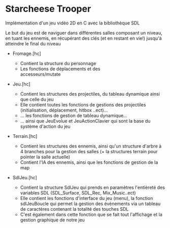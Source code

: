 # Starcheese Trooper

Implémentation d'un jeu vidéo 2D en C avec la bibliothèque SDL


Le but du jeu est de naviguer dans différentes salles
composant un niveau, en tuant les ennemis, en
récupérant des clés (et en restant en vie!) jusqu'à
atteindre le final du niveau

* Fromage.[hc]  
  * Contient la structure du personnage  
  * Les fonctions de déplacements et des  
accesseurs/mutate

* Jeu.[hc]  
  * Contient les structures des projectiles, du tableau
dynamique ainsi que celle du jeu  
  * Elle contient toutes les fonctions de gestions des
projectiles (initialisation, déplacement, hitbox ..ect)...  
  * … les fonctions de gestion de tableau dynamique...  
  * … ainsi que JeuEvolue et JeuActionClavier qui sont
la base du système d'action du jeu   

* Terrain.[hc]  
  * Contient les structures des ennemis, ainsi qu'un
structure d'arbre à 4 branches pour la gestion des
salles (+ la structures terrain pour pointer la salle
actuelle)  
  * Contient l'IA des ennemis, ainsi que les fonctions de
gestion de la map  

* SdlJeu.[hc]  
  * Contient la structure SdlJeu qui prends en
paramètres l'entièreté des variables SDL
(SDL_Surface, SDL_Rec, Mix_Music..ect)  
  * Elle contient les fonctions d'interface du jeu (menu),
la fonction sdlJeuBoucle qui permet la gestion des
évènements via un tableau de caractères contenant
la totalité des touches SDL  
  * C'est également dans cette fonction que se fait tout
l'affichage et la gestion graphique de notre jeu   
